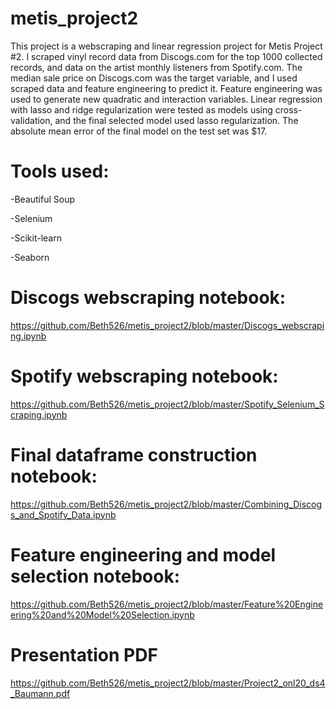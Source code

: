 # metis_project2
This project is a webscraping and linear regression project for Metis Project #2. I scraped vinyl record data from Discogs.com for the top 1000 collected records, and data on the artist monthly listeners from Spotify.com. The median sale price on Discogs.com was the target variable, and I used scraped data and feature engineering to predict it. Feature engineering was used to generate new quadratic and interaction variables. Linear regression with lasso and ridge regularization were tested as models using cross-validation, and the final selected model used lasso regularization. The absolute mean error of the final model on the test set was $17.

# Tools used:

-Beautiful Soup

-Selenium

-Scikit-learn

-Seaborn


# Discogs webscraping notebook:
https://github.com/Beth526/metis_project2/blob/master/Discogs_webscraping.ipynb

# Spotify webscraping notebook:
https://github.com/Beth526/metis_project2/blob/master/Spotify_Selenium_Scraping.ipynb

# Final dataframe construction notebook:
https://github.com/Beth526/metis_project2/blob/master/Combining_Discogs_and_Spotify_Data.ipynb

# Feature engineering and model selection notebook:
https://github.com/Beth526/metis_project2/blob/master/Feature%20Engineering%20and%20Model%20Selection.ipynb

# Presentation PDF
https://github.com/Beth526/metis_project2/blob/master/Project2_onl20_ds4_Baumann.pdf

